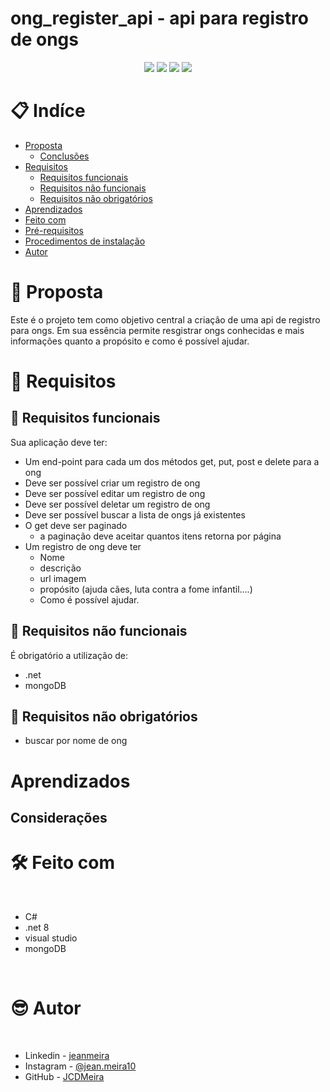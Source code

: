 # ong_register_api - api para registro de ongs

<p align="center">
  <image
  src="https://img.shields.io/github/languages/count/JCDMeira/ong_register_api"
  />
  <image
  src="https://img.shields.io/github/languages/top/JCDMeira/ong_register_api"
  />
  <image
  src="https://img.shields.io/github/last-commit/JCDMeira/ong_register_api"
  />
  <image
  src="https://img.shields.io/github/watchers/JCDMeira/ong_register_api?style=social"
  />
</p>

# 📋 Indíce

- [Proposta](#id01)
  - [Conclusões](#id01.01)
- [Requisitos](#id02)
  - [Requisitos funcionais](#id02.1)
  - [Requisitos não funcionais](#id02.2)
  - [Requisitos não obrigatórios](#id02.3)
- [Aprendizados](#id03)
- [Feito com](#id04)
- [Pré-requisitos](#id05)
- [Procedimentos de instalação](#id06)
- [Autor](#id07)

# 🚀 Proposta <a name="id01"></a>

Este é o projeto tem como objetivo central a criação de uma api de registro para ongs. Em sua essência permite resgistrar ongs conhecidas e mais informações quanto a propósito e como é possível ajudar.

# 🎯 Requisitos <a name="id02"></a>

## 🎯 Requisitos funcionais <a name="id02.1"></a>

Sua aplicação deve ter:

- Um end-point para cada um dos métodos get, put, post e delete para a ong
- Deve ser possível criar um registro de ong
- Deve ser possível editar um registro de ong
- Deve ser possível deletar um registro de ong
- Deve ser possível buscar a lista de ongs já existentes
- O get deve ser paginado
  - a paginação deve aceitar quantos itens retorna por página
- Um registro de ong deve ter
  - Nome
  - descrição
  - url imagem
  - propósito (ajuda cães, luta contra a fome infantil....)
  - Como é possível ajudar.

## 🎯 Requisitos não funcionais <a name="id02.2"></a>

É obrigatório a utilização de:

- .net
- mongoDB

## 🎯 Requisitos não obrigatórios <a name="id02.3"></a>

- buscar por nome de ong

# Aprendizados <a name="id03"></a>

## Considerações

# 🛠 Feito com <a name="id04"></a>

<br />

- C#
- .net 8
- visual studio
- mongoDB

<br />

# :sunglasses: Autor <a name="id07"></a>

<br />

- Linkedin - [jeanmeira](https://www.linkedin.com/in/jeanmeira/)
- Instagram - [@jean.meira10](https://www.instagram.com/jean.meira10/)
- GitHub - [JCDMeira](https://github.com/JCDMeira)
